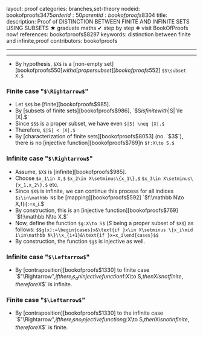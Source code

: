 layout: proof
categories: branches,set-theory
nodeid: bookofproofs$3475
orderid: 50
parentid: bookofproofs$8304
title: 
description: Proof of DISTINCTION BETWEEN FINITE AND INFINITE SETS USING SUBSETS ★ graduate maths ✔ step by step ✚ visit BookOfProofs now!
references: bookofproofs$8297
keywords: distinction between finite and infinite,proof
contributors: bookofproofs


---


---

* By hypothesis, `$X$` is a [non-empty set][bookofproofs$550] with a [proper subset][bookofproofs$552] `$S\subset X.$`

### Finite case "`$\Rightarrow$`"

* Let `$X$` be [finite][bookofproofs$985].
* By [subsets of finite sets][bookofproofs$986], `$S$` is finite with `$|S| \le |X|.$`
* Since `$S$` is a proper subset, we have even `$|S| \neq |X|.$` 
* Therefore, `$|S| < |X|.$` 
* By [characterization of finite sets][bookofproofs$8053] (no. `$3$`), there is no [injective function][bookofproofs$769]n `$f:X\to S.$`

### Infinite case "`$\Rightarrow$`"

* Assume, `$X$` is [infinite][bookofproofs$985].
* Choose `$x_1\in X,$` `$x_2\in X\setminus\{x_1\},$` `$x_3\in X\setminus\{x_1,x_2\},$` etc.  
* Since `$X$` is infinite, we can continue this process for all indices `$i\in\mathbb N$` be [mapping][bookofproofs$592] `$f:\mathbb N\to X,$` `$f(i):=x_i.$`
* By construction, this is an [injective function][bookofproofs$769] `$f:\mathbb N\to X.$`
* Now, define the function `$g:X\to S$` ($S$ being a proper subset of `$X$`) as follows:
`$$g(x):=\begin{cases}x&\text{if }x\in X\setminus \{x_i\mid i\in\mathbb N\}\\x_{i+1}&\text{if }x=x_i\end{cases}$$`
* By construction, the function `$g$` is injective as well.

### Infinite case "`$\Leftarrow$`"

* By [contraposition][bookofproofs$1330] to finite case `$"\Rightarrow",$` if there _is_ an injective function `$f:X\to S,$` then `$X$` is not finite, therefore `$X$` is infinite.

### Finite case "`$\Leftarrow$`"

* By [contraposition][bookofproofs$1330] to the infinite case `$"\Rightarrow",$` if there _is no_ injective function `$g:X\to S,$` then `$X$` is not infinite, therefore `$X$` is finite.
